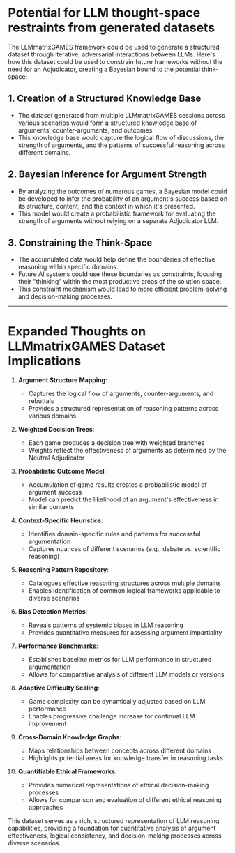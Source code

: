 # Potential for LLM thought-space restraints from generated datasets

The LLMmatrixGAMES framework could be used to generate a structured dataset through iterative, adversarial interactions between LLMs.
Here's how this dataset could be used to constrain future frameworks without the need for an Adjudicator, creating a Bayesian bound to the potential think-space:

## 1. Creation of a Structured Knowledge Base

- The dataset generated from multiple LLMmatrixGAMES sessions across various scenarios would form a structured knowledge base of arguments, counter-arguments, and outcomes.
- This knowledge base would capture the logical flow of discussions, the strength of arguments, and the patterns of successful reasoning across different domains.

## 2. Bayesian Inference for Argument Strength

- By analyzing the outcomes of numerous games, a Bayesian model could be developed to infer the probability of an argument's success based on its structure, content, and the context in which it's presented.
- This model would create a probabilistic framework for evaluating the strength of arguments without relying on a separate Adjudicator LLM.

## 3. Constraining the Think-Space

- The accumulated data would help define the boundaries of effective reasoning within specific domains.
- Future AI systems could use these boundaries as constraints, focusing their "thinking" within the most productive areas of the solution space.
- This constraint mechanism would lead to more efficient problem-solving and decision-making processes.

---

# Expanded Thoughts on LLMmatrixGAMES Dataset Implications

1. **Argument Structure Mapping**: 
   - Captures the logical flow of arguments, counter-arguments, and rebuttals
   - Provides a structured representation of reasoning patterns across various domains

2. **Weighted Decision Trees**:
   - Each game produces a decision tree with weighted branches
   - Weights reflect the effectiveness of arguments as determined by the Neutral Adjudicator

3. **Probabilistic Outcome Model**:
   - Accumulation of game results creates a probabilistic model of argument success
   - Model can predict the likelihood of an argument's effectiveness in similar contexts

4. **Context-Specific Heuristics**:
   - Identifies domain-specific rules and patterns for successful argumentation
   - Captures nuances of different scenarios (e.g., debate vs. scientific reasoning)

5. **Reasoning Pattern Repository**:
   - Catalogues effective reasoning structures across multiple domains
   - Enables identification of common logical frameworks applicable to diverse scenarios

6. **Bias Detection Metrics**:
   - Reveals patterns of systemic biases in LLM reasoning
   - Provides quantitative measures for assessing argument impartiality

7. **Performance Benchmarks**:
   - Establishes baseline metrics for LLM performance in structured argumentation
   - Allows for comparative analysis of different LLM models or versions

8. **Adaptive Difficulty Scaling**:
   - Game complexity can be dynamically adjusted based on LLM performance
   - Enables progressive challenge increase for continual LLM improvement

9. **Cross-Domain Knowledge Graphs**:
   - Maps relationships between concepts across different domains
   - Highlights potential areas for knowledge transfer in reasoning tasks

10. **Quantifiable Ethical Frameworks**:
    - Provides numerical representations of ethical decision-making processes
    - Allows for comparison and evaluation of different ethical reasoning approaches

This dataset serves as a rich, structured representation of LLM reasoning capabilities, providing a foundation for quantitative analysis of argument effectiveness, logical consistency, and decision-making processes across diverse scenarios.
